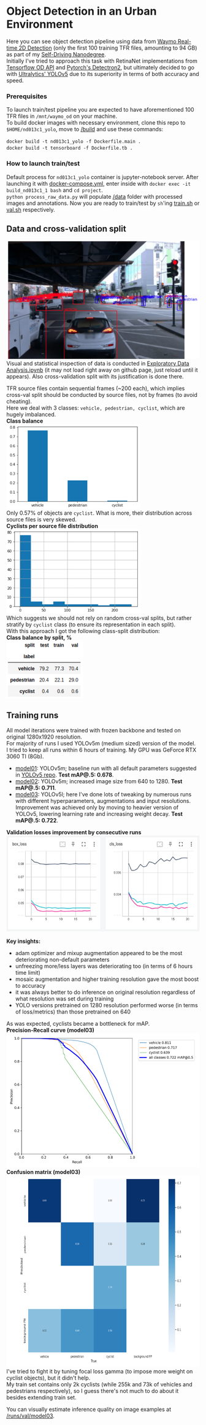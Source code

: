 # Object Detection in an Urban Environment
Here you can see object detection pipeline using data from [Waymo Real-time 2D Detection](https://waymo.com/open/challenges/2021/real-time-2d-prediction/) (only the first 100 training TFR files, amounting to 94 GB) as part of my [Self-Driving Nanodegree](https://www.udacity.com/course/self-driving-car-engineer-nanodegree--nd0013).<br>
Initially I've tried to approach this task with RetinaNet implementations from [Tensorflow OD API](https://github.com/tensorflow/models/tree/master/research/object_detection) and [Pytorch's Detectron2](https://github.com/facebookresearch/detectron2), but ultimately decided to go with [Ultralytics' YOLOv5](https://github.com/ultralytics/yolov5) due to its superiority in terms of both accuracy and speed.

### Prerequisites
To launch train/test pipeline you are expected to have aforementioned 100 TFR files in `/mnt/waymo_od` on your machine.<br>
To build docker images with necessary environment, clone this repo to `$HOME/nd013c1_yolo`, move to [/build](https://github.com/quezee/nd013c1_yolo/tree/master/build) and use these commands:

`docker build -t nd013c1_yolo -f Dockerfile.main .`<br>
`docker build -t tensorboard -f Dockerfile.tb .`

### How to launch train/test
Default process for `nd013c1_yolo` container is jupyter-notebook server.
After launching it with [docker-compose.yml](https://github.com/quezee/nd013c1_yolo/blob/master/build/docker-compose.yml), enter inside with 
`docker exec -it build_nd013c1_1 bash` and `cd project`.<br>
`python process_raw_data.py` will populate [/data](https://github.com/quezee/nd013c1_yolo/tree/master/data) folder with processed images and annotations. Now you are ready to train/test by `sh`'ing [train.sh](https://github.com/quezee/nd013c1_yolo/blob/master/train.sh) or [val.sh](https://github.com/quezee/nd013c1_yolo/blob/master/val.sh) respectively.

## Data and cross-validation split
![](pics/train_sample.png)<br>
Visual and statistical inspection of data is conducted in [Exploratory Data Analysis.ipynb](https://github.com/quezee/nd013c1_yolo/blob/master/Exploratory%20Data%20Analysis.ipynb) (it may not load right away on github page, just reload until it appears). Also cross-validation split with its justification is done there.

TFR source files contain sequential frames (~200 each), which implies cross-val split should be conducted by source files, not by frames (to avoid cheating).<br>
Here we deal with 3 classes: `vehicle, pedestrian, cyclist`, which are hugely imbalanced.
<br>**Class balance**
<br><img src="pics/class_balance.png" width="350" height="220"><br>
Only 0.57% of objects are `cyclist`. What is more, their distribution across source files is very skewed.
<br>**Cyclists per source file distribution**
<br><img src="pics/cyclists_per_file.png" width="350" height="220"><br>
Which suggests we should not rely on random cross-val splits, but rather stratify by `cyclist` class (to ensure its representation in each split).<br>
With this approach I got the following class-split distribution:
<br>**Class balance by split, %**
<br><img src="pics/split.png" width="200" height="150"><br>

## Training runs
All model iterations were trained with frozen backbone and tested on original 1280x1920 resolution.<br>
For majority of runs I used YOLOv5m (medium sized) version of the model.<br>
I tried to keep all runs within 6 hours of training. My GPU was GeForce RTX 3060 TI (8Gb).
- [model01](https://github.com/quezee/nd013c1_yolo/tree/master/runs/train/model01): YOLOv5m; baseline run with all default parameters suggested in [YOLOv5 repo](https://github.com/ultralytics/yolov5). **Test mAP@.5: 0.678**.
- [model02](https://github.com/quezee/nd013c1_yolo/tree/master/runs/train/model02): YOLOv5m; increased image size from 640 to 1280. **Test mAP@.5: 0.711**.
- [model03](https://github.com/quezee/nd013c1_yolo/tree/master/runs/train/model03): YOLOv5l; here I've done lots of tweaking by numerous runs with different hyperparameters, augmentations and input resolutions. Improvement was achieved only by moving to heavier version of YOLOv5, lowering learning rate and increasing weight decay. **Test mAP@.5: 0.722**.

**Validation losses improvement by consecutive runs**
<br><img src="pics/val_losses.png" width="600" height="250"><br>

**Key insights:**
- adam optimizer and mixup augmentation appeared to be the most deteriorating non-default parameters
- unfreezing more/less layers was deteriorating too (in terms of 6 hours time limit)
- mosaic augmentation and higher training resolution gave the most boost to accuracy
- it was always better to do inference on original resolution regardless of what resolution was set during training
- YOLO versions pretrained on 1280 resolution performed worse (in terms of loss/metrics) than those pretrained on 640

As was expected, cyclists became a bottleneck for mAP.
<br>**Precision-Recall curve (model03)**
<br><img src="runs/val/model03/PR_curve.png" width="550" height="350"><br>
**Confusion matrix (model03)**
<br><img src="runs/val/model03/confusion_matrix.png" width="650" height="500"><br>
I've tried to fight it by tuning focal loss gamma (to impose more weight on cyclist objects), but it didn't help.<br>
My train set contains only 2k cyclists (while 255k and 73k of vehicles and pedestrians respectively), so I guess there's not much to do about it besides extending train set.

You can visually estimate inference quality on image examples at [/runs/val/model03](https://github.com/quezee/waymo_2d_detection/tree/master/runs/val/model03).